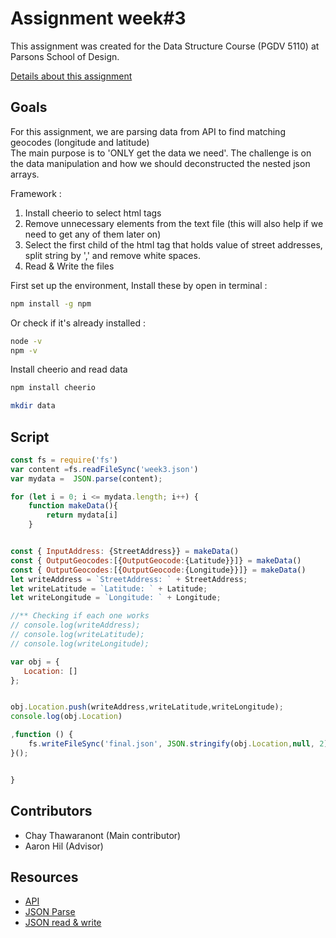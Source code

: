 # Assignment week#3

This assignment was created for the Data Structure Course (PGDV 5110) at Parsons School of Design. 

[Details about this assignment](https://github.com/visualizedata/data-structures/blob/master/weekly_assignment_03.md)


## Goals

For this assignment, we are parsing data from API to find matching geocodes (longitude and latitude)  
The main purpose is to 'ONLY get the data we need'. The challenge is on the data manipulation and how we should deconstructed the nested json arrays. 

Framework  : 

1. Install cheerio to select html tags 
2. Remove unnecessary elements from the text file (this will also help if we need to get any of them later on)
3. Select the first child of the html tag that holds value of street addresses, split string by ',' and remove white spaces. 
4. Read & Write the files 

First set up the environment, Install these by open in terminal : 

```bash
npm install -g npm
```

Or check if it's already installed : 
```bash
node -v
npm -v
```
Install cheerio and read data
```bash
npm install cheerio
```
```bash
mkdir data
```

## Script

```javascript
const fs = require('fs')
var content =fs.readFileSync('week3.json')
var mydata =  JSON.parse(content);

for (let i = 0; i <= mydata.length; i++) {
    function makeData(){
        return mydata[i]
    }


const { InputAddress: {StreetAddress}} = makeData()
const { OutputGeocodes:[{OutputGeocode:{Latitude}}]} = makeData() 
const { OutputGeocodes:[{OutputGeocode:{Longitude}}]} = makeData() 
let writeAddress = `StreetAddress: ` + StreetAddress;
let writeLatitude = `Latitude: ` + Latitude;
let writeLongitude = `Longitude: ` + Longitude;

//** Checking if each one works 
// console.log(writeAddress); 
// console.log(writeLatitude);
// console.log(writeLongitude);

var obj = {
   Location: []
};


obj.Location.push(writeAddress,writeLatitude,writeLongitude);
console.log(obj.Location)

,function () {
    fs.writeFileSync('final.json', JSON.stringify(obj.Location,null, 2))
}();


}
```

## Contributors
- Chay Thawaranont (Main contributor)
- Aaron Hil (Advisor)

## Resources
- [API](https://www.npmjs.com/package/got#pagination)
- [JSON Parse](https://developer.mozilla.org/en-US/docs/Web/JavaScript/Data_structures)
- [JSON read & write](https://developer.mozilla.org/en-US/docs/Web/JavaScript/Data_structures)
